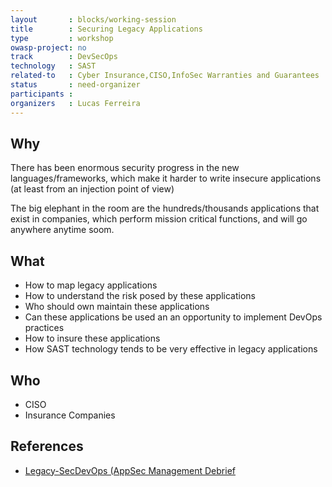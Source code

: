 ```yaml
---
layout       : blocks/working-session
title        : Securing Legacy Applications
type         : workshop
owasp-project: no
track        : DevSecOps
technology   : SAST
related-to   : Cyber Insurance,CISO,InfoSec Warranties and Guarantees
status       : need-organizer
participants :
organizers   : Lucas Ferreira
---
```


## Why

There has been enormous security progress in the new languages/frameworks, which make it harder to write insecure applications (at least from an injection point of view)

The big elephant in the room are the hundreds/thousands applications that exist in companies, which perform mission critical functions, and will go anywhere anytime soom.

## What

 - How to map legacy applications
 - How to understand the risk posed by these applications
 - Who should own maintain these applications
 - Can these applications be used an an opportunity to implement DevOps practices
 - How to insure these applications
 - How SAST technology tends to be very effective in legacy applications

## Who

 - CISO
 - Insurance Companies

## References

 - [Legacy-SecDevOps (AppSec Management Debrief](http://blog.diniscruz.com/2017/04/presentation-legacy-secdevops-appsec.html)
